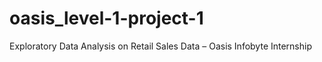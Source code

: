 # oasis_level-1-project-1
Exploratory Data Analysis on Retail Sales Data – Oasis Infobyte Internship
